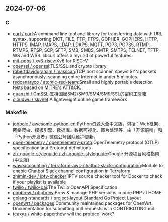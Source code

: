 ## 2024-07-06

### C

* [curl / curl](https://github.com/curl/curl):A command line tool and library for transferring data with URL syntax, supporting DICT, FILE, FTP, FTPS, GOPHER, GOPHERS, HTTP, HTTPS, IMAP, IMAPS, LDAP, LDAPS, MQTT, POP3, POP3S, RTMP, RTMPS, RTSP, SCP, SFTP, SMB, SMBS, SMTP, SMTPS, TELNET, TFTP, WS and WSS. libcurl offers a myriad of powerful features
* [mit-pdos / xv6-riscv](https://github.com/mit-pdos/xv6-riscv):Xv6 for RISC-V
* [openssl / openssl](https://github.com/openssl/openssl):TLS/SSL and crypto library
* [robertdavidgraham / masscan](https://github.com/robertdavidgraham/masscan):TCP port scanner, spews SYN packets asynchronously, scanning entire Internet in under 5 minutes.
* [redcanaryco / atomic-red-team](https://github.com/redcanaryco/atomic-red-team):Small and highly portable detection tests based on MITRE's ATT&CK.
* [guanzhi / GmSSL](https://github.com/guanzhi/GmSSL):支持国密SM2/SM3/SM4/SM9/SSL的密码工具箱
* [cloudwu / skynet](https://github.com/cloudwu/skynet):A lightweight online game framework

### Makefile

* [jobbole / awesome-python-cn](https://github.com/jobbole/awesome-python-cn):Python资源大全中文版，包括：Web框架、网络爬虫、模板引擎、数据库、数据可视化、图片处理等，由「开源前哨」和「Python开发者」微信公号团队维护更新。
* [open-telemetry / opentelemetry-proto](https://github.com/open-telemetry/opentelemetry-proto):OpenTelemetry protocol (OTLP) specification and Protobuf definitions
* [zh-google-styleguide / zh-google-styleguide](https://github.com/zh-google-styleguide/zh-google-styleguide):Google 开源项目风格指南 (中文版)
* [waveaccounting / terraform-aws-chatbot-slack-configuration](https://github.com/waveaccounting/terraform-aws-chatbot-slack-configuration):Module to enable Chatbot Slack channel configuration in Terraform
* [zhimin-dev / iptv-checker](https://github.com/zhimin-dev/iptv-checker):IPTV source checker tool for Docker to check if your playlist is available
* [twilio / twilio-oai](https://github.com/twilio/twilio-oai):The Twilio OpenAPI Specification
* [phpbrew / phpbrew](https://github.com/phpbrew/phpbrew):Brew & manage PHP versions in pure PHP at HOME
* [golang-standards / project-layout](https://github.com/golang-standards/project-layout):Standard Go Project Layout
* [openwrt / packages](https://github.com/openwrt/packages):Community maintained packages for OpenWrt. Documentation for submitting pull requests is in CONTRIBUTING.md
* [teaxyz / white-paper](https://github.com/teaxyz/white-paper):how will the protocol work?
